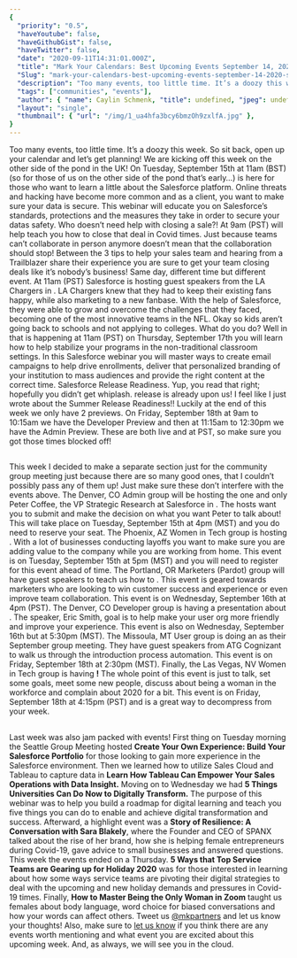 ```yaml
---
{
  "priority": "0.5",
  "haveYoutube": false,
  "haveGithubGist": false,
  "haveTwitter": false,
  "date": "2020-09-11T14:31:01.000Z",
  "title": "Mark Your Calendars: Best Upcoming Events September 14, 2020 — September 18, 2020",
  "Slug": "mark-your-calendars-best-upcoming-events-september-14-2020-september-18-2020",
  "description": "Too many events, too little time. It’s a doozy this week. So sit back, open up your calendar and let’s get planning!.",
  "tags": ["communities", "events"],
  "author": { "name": Caylin Schmenk, "title": undefined, "jpeg": undefined },
  "layout": "single",
  "thumbnail": { "url": "/img/1_ua4hfa3bcy6bmzOh9zxlfA.jpg" },
}
---
```


Too many events, too little time. It’s a doozy this week. So sit back, open up your calendar and let’s get planning!
We are kicking off this week on the other side of the pond in the UK! On Tuesday, September 15th at 11am (BST) (so for those of us on the other side of the pond that’s early…) [](https://www.salesforce.com/uk/form/sfdo/sfdo/safe-secure-salesforce-platform/) is here for those who want to learn a little about the Salesforce platform. Online threats and hacking have become more common and as a client, you want to make sure your data is secure. This webinar will educate you on Salesforce’s standards, protections and the measures they take in order to secure your datas safety.
Who doesn’t need help with closing a sale?! At 9am (PST) [](https://news.mkpartners.com/WebinarEnlist) will help teach you how to close that deal in Covid times. Just because teams can’t collaborate in person anymore doesn’t mean that the collaboration should stop! Between the 3 tips to help your sales team and hearing from a Trailblazer share their experience you are sure to get your team closing deals like it’s nobody’s business!
Same day, different time but different event. At 11am (PST) Salesforce is hosting guest speakers from the LA Chargers in [](https://www.salesforce.com/form/events/webinars/form-rss/2628596). LA Chargers knew that they had to keep their existing fans happy, while also marketing to a new fanbase. With the help of Salesforce, they were able to grow and overcome the challenges that they faced, becoming one of the most innovative teams in the NFL.
Okay so kids aren’t going back to schools and not applying to colleges. What do you do? Well in [](https://www.salesforce.com/form/sfdo/edu/new-recruitment-marketing-learners/) that is happening at 11am (PST) on Thursday, September 17th you will learn how to help stabilize your programs in the non-traditional classroom settings. In this Salesforce webinar you will master ways to create email campaigns to help drive enrollments, deliver that personalized branding of your institution to mass audiences and provide the right content at the correct time.
Salesforce Release Readiness. Yup, you read that right; hopefully you didn’t get whiplash. [](https://www.salesforce.com/form/event/release-readiness-winter-21/?source=Calendar) release is already upon us! I feel like I just wrote about the Summer Release Readiness!! Luckily at the end of this week we only have 2 previews. On Friday, September 18th at 9am to 10:15am we have the Developer Preview and then at 11:15am to 12:30pm we have the Admin Preview. These are both live and at PST, so make sure you got those times blocked off!

##

This week I decided to make a separate section just for the community group meeting just because there are so many good ones, that I couldn’t possibly pass any of them up! Just make sure these don’t interfere with the events above.
The Denver, CO Admin group will be hosting the one and only Peter Coffee, the VP Strategic Research at Salesforce in [](https://trailblazercommunitygroups.com/events/details/salesforce-salesforce-admin-group-denver-united-states-presents-peter-coffee-on-you-decide-exploring-your-top-five-questions-about-winning-in-the-next-normal/). The hosts want you to submit and make the decision on what you want Peter to talk about! This will take place on Tuesday, September 15th at 4pm (MST) and you do need to reserve your seat.
The Phoenix, AZ Women in Tech group is hosting [](https://trailblazercommunitygroups.com/events/details/salesforce-salesforce-women-in-tech-group-phoenix-united-states-presents-maximum-impact-minimum-expense-with-alyssa-abbey/). With a lot of businesses conducting layoffs you want to make sure you are adding value to the company while you are working from home. This event is on Tuesday, September 15th at 5pm (MST) and you will need to register for this event ahead of time.
The Portland, OR Marketers (Pardot) group will have guest speakers to teach us how to [](https://trailblazercommunitygroups.com/events/details/salesforce-salesforce-marketer-group-pardot-portland-united-states-presents-use-marketing-automation-to-scale-client-success/). This event is geared towards marketers who are looking to win customer success and experience or even improve team collaboration. This event is on Wednesday, September 16th at 4pm (PST).
The Denver, CO Developer group is having a presentation about [](https://trailblazercommunitygroups.com/events/details/salesforce-salesforce-developer-group-denver-united-states-presents-10-ways-to-get-creative-with-lightning-components/). The speaker, Eric Smith, goal is to help make your user org more friendly and improve your experience. This event is also on Wednesday, September 16th but at 5:30pm (MST).
The Missoula, MT User group is doing an [](https://trailblazercommunitygroups.com/events/details/salesforce-salesforce-user-group-missoula-united-states-presents-missoula-mt-salesforce-user-group-september-meeting-intro-to-process-builders-2020-09-18/) as their September group meeting. They have guest speakers from ATG Cognizant to walk us through the introduction process automation. This event is on Friday, September 18th at 2:30pm (MST).
Finally, the Las Vegas, NV Women in Tech group is having [](https://trailblazercommunitygroups.com/events/details/salesforce-salesforce-women-in-tech-group-las-vegas-united-states-presents-las-vegas-women-connect/)**!** The whole point of this event is just to talk, set some goals, meet some new people, discuss about being a woman in the workforce and complain about 2020 for a bit. This event is on Friday, September 18th at 4:15pm (PST) and is a great way to decompress from your week.

##

Last week was also jam packed with events! First thing on Tuesday morning the Seattle Group Meeting hosted **Create Your Own Experience: Build Your Salesforce Portfolio** for those looking to gain more experience in the Salesforce environment. Then we learned how to utilize Sales Cloud and Tableau to capture data in **Learn How Tableau Can Empower Your Sales Operations with Data Insight.** Moving on to Wednesday we had **5 Things Universities Can Do Now to Digitally Transform.** The purpose of this webinar was to help you build a roadmap for digital learning and teach you five things you can do to enable and achieve digital transformation and success. Afterward, a highlight event was a **Story of Resilience: A Conversation with Sara Blakely**, where the Founder and CEO of SPANX talked about the rise of her brand, how she is helping female entrepreneurs during Covid-19, gave advice to small businesses and answered questions.
This week the events ended on a Thursday. **5 Ways that Top Service Teams are Gearing up for Holiday 2020** was for those interested in learning about how some ways service teams are pivoting their digital strategies to deal with the upcoming and new holiday demands and pressures in Covid-19 times. Finally, **How to Master Being the Only Woman in Zoom** taught us females about body language, word choice for biased conversations and how your words can affect others. Tweet us [@mkpartners](http://www.twitter.com/mkpartners) and let us know your thoughts!
Also, make sure to [let us know](http://www.mkpartners.com) if you think there are any events worth mentioning and what event you are excited about this upcoming week. And, as always, we will see you in the cloud.
